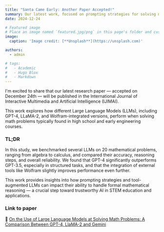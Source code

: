 ```yaml
---
title: "Santa Came Early: Another Paper Accepted!"
summary: Our latest work, focused on prompting strategies for solving math problems with LLMs, has been accepted by the International Journal of Interactive Multimedia and Artificial Intelligence
date: 2024-12-24

# Featured image
# Place an image named `featured.jpg/png` in this page's folder and customize its options here.
image:
  caption: 'Image credit: [**Unsplash**](https://unsplash.com)'

authors:
  - admin

# tags:
#   - Academic
#   - Hugo Blox
#   - Markdown
---
```


I'm excited to share that our latest research paper — accepted on December 24th — will be published in the International Journal of Interactive Multimedia and Artificial Intelligence (IJIMAI).

This work explores how different Large Language Models (LLMs), including GPT-4, LLaMA-2, and Wolfram-integrated versions, perform when solving math problems typically found in high school and early engineering courses.

### TL;DR

In this study, we benchmarked several LLMs on 20 mathematical problems, ranging from algebra to calculus, and compared their accuracy, reasoning steps, and overall reliability. We found that GPT-4 significantly outperforms GPT-3.5, especially in structured tasks, and that the integration of external tools like Wolfram slightly improves performance even further.

This work provides insights into how prompting strategies and tool-augmented LLMs can impact their ability to handle formal mathematical reasoning — a crucial step toward trustworthy AI in STEM education and applications.

### Link to paper

📄 [On the Use of Large Language Models at Solving Math Problems: A Comparison Between GPT-4, LlaMA-2 and Gemini](https://www.ijimai.org/journal/sites/default/files/2025-03/ip2025_03_001.pdf)
